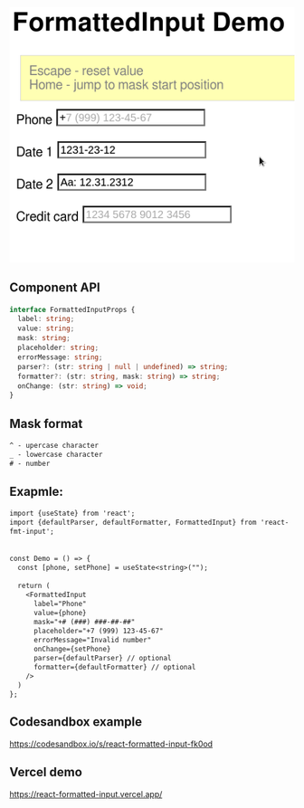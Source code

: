 ![demo](/public/formatted-input.gif)

## Component API

```ts
interface FormattedInputProps {
  label: string;
  value: string;
  mask: string;
  placeholder: string;
  errorMessage: string;
  parser?: (str: string | null | undefined) => string;
  formatter?: (str: string, mask: string) => string;
  onChange: (str: string) => void;
}
```

## Mask format
```
^ - upercase character
_ - lowercase character
# - number
```

## Exapmle:

```tsx
import {useState} from 'react';
import {defaultParser, defaultFormatter, FormattedInput} from 'react-fmt-input';


const Demo = () => {
  const [phone, setPhone] = useState<string>("");

  return (
    <FormattedInput
      label="Phone"
      value={phone}
      mask="+# (###) ###-##-##"
      placeholder="+7 (999) 123-45-67"
      errorMessage="Invalid number"
      onChange={setPhone}
      parser={defaultParser} // optional
      formatter={defaultFormatter} // optional
    />
  )
};
```

## Codesandbox example

https://codesandbox.io/s/react-formatted-input-fk0od

## Vercel demo

https://react-formatted-input.vercel.app/

